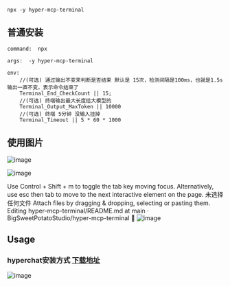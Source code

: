 ```
npx -y hyper-mcp-terminal
```



## 普通安装

```
command:  npx

args:  -y hyper-mcp-terminal

env:  
    //(可选) 通过输出不变来判断是否结束 默认是 15次，检测间隔是100ms，也就是1.5s输出一直不变，表示命令结束了
    Terminal_End_CheckCount || 15;
    //(可选) 终端输出最大长度给大模型的
    Terminal_Output_MaxToken || 10000 
    //(可选) 终端 5分钟 没输入挂掉
    Terminal_Timeout || 5 * 60 * 1000 
```

## 使用图片

![image](https://github.com/user-attachments/assets/5c79e0c6-1f0c-4fac-ba77-13609e5e32c4)

![image](https://github.com/user-attachments/assets/3488724b-f061-454d-bfb3-06c69e0e2f83)

Use Control + Shift + m to toggle the tab key moving focus. Alternatively, use esc then tab to move to the next interactive element on the page.
未选择任何文件
Attach files by dragging & dropping, selecting or pasting them.
Editing hyper-mcp-terminal/README.md at main · BigSweetPotatoStudio/hyper-mcp-terminal
📌
![image](https://github.com/user-attachments/assets/0fcfab81-b5e8-49bb-b990-eee5dcda1b29)



## Usage

### hyperchat安装方式  [下载地址](https://github.com/BigSweetPotatoStudio/HyperChat)

![image](https://github.com/user-attachments/assets/c40feb2c-48cf-4965-b743-7ccd12f6b207)
